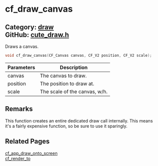 [//]: # (This file is automatically generated by Cute Framework's docs parser.)
[//]: # (Do not edit this file by hand!)
[//]: # (See: https://github.com/RandyGaul/cute_framework/blob/master/samples/docs_parser.cpp)
[](../header.md ':include')

# cf_draw_canvas

Category: [draw](/api_reference?id=draw)  
GitHub: [cute_draw.h](https://github.com/RandyGaul/cute_framework/blob/master/include/cute_draw.h)  
---

Draws a canvas.

```cpp
void cf_draw_canvas(CF_Canvas canvas, CF_V2 position, CF_V2 scale);
```

Parameters | Description
--- | ---
canvas | The canvas to draw.
position | The position to draw at.
scale | The scale of the canvas, w/h.

## Remarks

This function creates an entire dedicated draw call internally. This means it's a fairly expensive
function, so be sure to use it sparingly.

## Related Pages

[cf_app_draw_onto_screen](/app/cf_app_draw_onto_screen.md)  
[cf_render_to](/draw/cf_render_to.md)  
